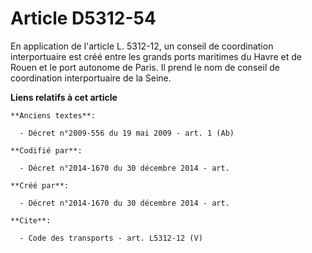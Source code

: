 # Article D5312-54

En application de l'article L. 5312-12, un conseil de coordination interportuaire est créé entre les grands ports maritimes
du Havre et de Rouen et le port autonome de Paris. Il prend le nom de conseil de coordination interportuaire de la Seine.

**Liens relatifs à cet article**

	**Anciens textes**:

	  - Décret n°2009-556 du 19 mai 2009 - art. 1 (Ab)

	**Codifié par**:

	  - Décret n°2014-1670 du 30 décembre 2014 - art.

	**Créé par**:

	  - Décret n°2014-1670 du 30 décembre 2014 - art.

	**Cite**:

	  - Code des transports - art. L5312-12 (V)

